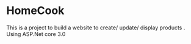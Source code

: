 # HomeCook
This is a project to build a website to create/ update/ display products . 
Using ASP.Net core 3.0
